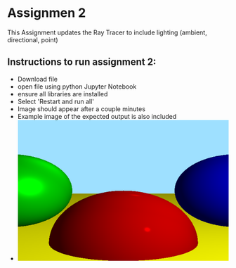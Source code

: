 # Assignmen 2
This Assignment updates the Ray Tracer to include lighting (ambient, directional, point)
## Instructions to run assignment 2:
- Download file
- open file using python Jupyter Notebook
- ensure all libraries are installed
- Select 'Restart and run all'
- Image should appear after a couple minutes
- Example image of the expected output is also included
- ![Example 2](https://github.com/WillCodeStuff/Computer-Graphics/blob/effd303ee0b369238fda0cf6e3a3d3e25f54d2f1/Assignment%202/Assignment%202%20.PNG "Example image")
